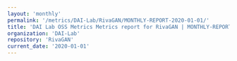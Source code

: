 ```yaml
---
layout: 'monthly'
permalink: '/metrics/DAI-Lab/RivaGAN/MONTHLY-REPORT-2020-01-01/'
title: 'DAI Lab OSS Metrics Metrics report for RivaGAN | MONTHLY-REPORT-2020-01-01'
organization: 'DAI-Lab'
repository: 'RivaGAN'
current_date: '2020-01-01'
---
```

